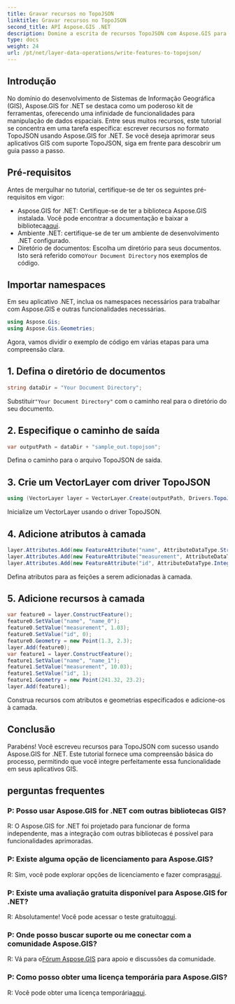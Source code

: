 ```yaml
---
title: Gravar recursos no TopoJSON
linktitle: Gravar recursos no TopoJSON
second_title: API Aspose.GIS .NET
description: Domine a escrita de recursos TopoJSON com Aspose.GIS para .NET. Siga nosso tutorial passo a passo. Eleve seus aplicativos GIS.
type: docs
weight: 24
url: /pt/net/layer-data-operations/write-features-to-topojson/
---
```

## Introdução
No domínio do desenvolvimento de Sistemas de Informação Geográfica (GIS), Aspose.GIS for .NET se destaca como um poderoso kit de ferramentas, oferecendo uma infinidade de funcionalidades para manipulação de dados espaciais. Entre seus muitos recursos, este tutorial se concentra em uma tarefa específica: escrever recursos no formato TopoJSON usando Aspose.GIS for .NET. Se você deseja aprimorar seus aplicativos GIS com suporte TopoJSON, siga em frente para descobrir um guia passo a passo.
## Pré-requisitos
Antes de mergulhar no tutorial, certifique-se de ter os seguintes pré-requisitos em vigor:
-  Aspose.GIS for .NET: Certifique-se de ter a biblioteca Aspose.GIS instalada. Você pode encontrar a documentação e baixar a biblioteca[aqui](https://reference.aspose.com/gis/net/).
- Ambiente .NET: certifique-se de ter um ambiente de desenvolvimento .NET configurado.
-  Diretório de documentos: Escolha um diretório para seus documentos. Isto será referido como`Your Document Directory` nos exemplos de código.
## Importar namespaces
Em seu aplicativo .NET, inclua os namespaces necessários para trabalhar com Aspose.GIS e outras funcionalidades necessárias.
```csharp
using Aspose.Gis;
using Aspose.Gis.Geometries;
```
Agora, vamos dividir o exemplo de código em várias etapas para uma compreensão clara.
## 1. Defina o diretório de documentos
```csharp
string dataDir = "Your Document Directory";
```
 Substituir`"Your Document Directory"` com o caminho real para o diretório do seu documento.
## 2. Especifique o caminho de saída
```csharp
var outputPath = dataDir + "sample_out.topojson";
```
Defina o caminho para o arquivo TopoJSON de saída.
## 3. Crie um VectorLayer com driver TopoJSON
```csharp
using (VectorLayer layer = VectorLayer.Create(outputPath, Drivers.TopoJson))
```
Inicialize um VectorLayer usando o driver TopoJSON.
## 4. Adicione atributos à camada
```csharp
layer.Attributes.Add(new FeatureAttribute("name", AttributeDataType.String));
layer.Attributes.Add(new FeatureAttribute("measurement", AttributeDataType.Double));
layer.Attributes.Add(new FeatureAttribute("id", AttributeDataType.Integer));
```
Defina atributos para as feições a serem adicionadas à camada.
## 5. Adicione recursos à camada
```csharp
var feature0 = layer.ConstructFeature();
feature0.SetValue("name", "name_0");
feature0.SetValue("measurement", 1.03);
feature0.SetValue("id", 0);
feature0.Geometry = new Point(1.3, 2.3);
layer.Add(feature0);
var feature1 = layer.ConstructFeature();
feature1.SetValue("name", "name_1");
feature1.SetValue("measurement", 10.03);
feature1.SetValue("id", 1);
feature1.Geometry = new Point(241.32, 23.2);
layer.Add(feature1);
```
Construa recursos com atributos e geometrias especificados e adicione-os à camada.
## Conclusão
Parabéns! Você escreveu recursos para TopoJSON com sucesso usando Aspose.GIS for .NET. Este tutorial fornece uma compreensão básica do processo, permitindo que você integre perfeitamente essa funcionalidade em seus aplicativos GIS.
## perguntas frequentes
### P: Posso usar Aspose.GIS for .NET com outras bibliotecas GIS?
R: O Aspose.GIS for .NET foi projetado para funcionar de forma independente, mas a integração com outras bibliotecas é possível para funcionalidades aprimoradas.
### P: Existe alguma opção de licenciamento para Aspose.GIS?
 R: Sim, você pode explorar opções de licenciamento e fazer compras[aqui](https://purchase.aspose.com/buy).
### P: Existe uma avaliação gratuita disponível para Aspose.GIS for .NET?
 R: Absolutamente! Você pode acessar o teste gratuito[aqui](https://releases.aspose.com/).
### P: Onde posso buscar suporte ou me conectar com a comunidade Aspose.GIS?
 R: Vá para o[Fórum Aspose.GIS](https://forum.aspose.com/c/gis/33) para apoio e discussões da comunidade.
### P: Como posso obter uma licença temporária para Aspose.GIS?
 R: Você pode obter uma licença temporária[aqui](https://purchase.aspose.com/temporary-license/).